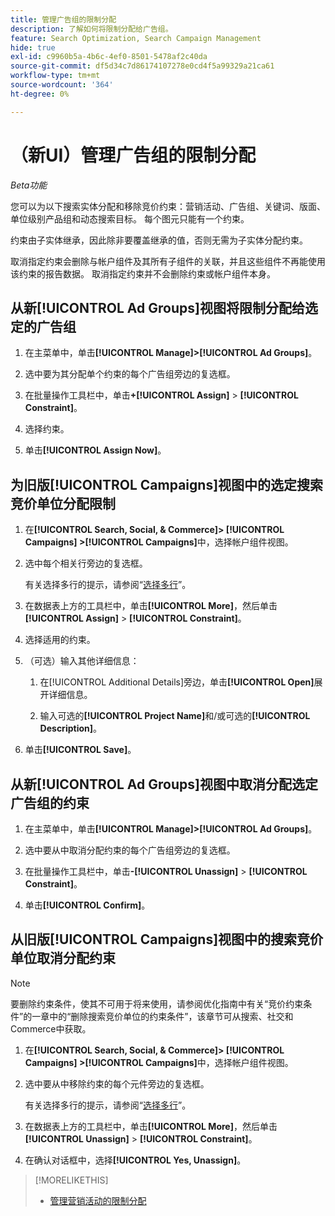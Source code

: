 ```yaml
---
title: 管理广告组的限制分配
description: 了解如何将限制分配给广告组。
feature: Search Optimization, Search Campaign Management
hide: true
exl-id: c9960b5a-4b6c-4ef0-8501-5478af2c40da
source-git-commit: df5d34c7d86174107278e0cd4f5a99329a21ca61
workflow-type: tm+mt
source-wordcount: '364'
ht-degree: 0%

---
```


# （新UI）管理广告组的限制分配

*Beta功能*

您可以为以下搜索实体分配和移除竞价约束：营销活动、广告组、关键词、版面、单位级别产品组和动态搜索目标。 每个图元只能有一个约束。

约束由子实体继承，因此除非要覆盖继承的值，否则无需为子实体分配约束。

取消指定约束会删除与帐户组件及其所有子组件的关联，并且这些组件不再能使用该约束的报告数据。 取消指定约束并不会删除约束或帐户组件本身。

## 从新[!UICONTROL Ad Groups]视图将限制分配给选定的广告组

1. 在主菜单中，单击&#x200B;**[!UICONTROL Manage]>[!UICONTROL Ad Groups]**。

1. 选中要为其分配单个约束的每个广告组旁边的复选框。

1. 在批量操作工具栏中，单击&#x200B;**+[!UICONTROL Assign]** > **[!UICONTROL Constraint]**。

1. 选择约束。

1. 单击&#x200B;**[!UICONTROL Assign Now]**。

## 为旧版[!UICONTROL Campaigns]视图中的选定搜索竞价单位分配限制

1. 在&#x200B;**[!UICONTROL Search, Social, & Commerce]> [!UICONTROL Campaigns] >[!UICONTROL Campaigns]**&#x200B;中，选择帐户组件视图。

1. 选中每个相关行旁边的复选框。

   有关选择多行的提示，请参阅“[选择多行](/help/search-social-commerce/common-tasks/navigation-editing-selection/multiple-rows-select.md)”。

1. 在数据表上方的工具栏中，单击&#x200B;**[!UICONTROL More]**，然后单击&#x200B;**[!UICONTROL Assign]** > **[!UICONTROL Constraint]**。

1. 选择适用的约束。

1. （可选）输入其他详细信息：

   1. 在[!UICONTROL Additional Details]旁边，单击&#x200B;**[!UICONTROL Open]**&#x200B;展开详细信息。

   1. 输入可选的&#x200B;**[!UICONTROL Project Name]**&#x200B;和/或可选的&#x200B;**[!UICONTROL Description]**。

1. 单击&#x200B;**[!UICONTROL Save]**。

## 从新[!UICONTROL Ad Groups]视图中取消分配选定广告组的约束

1. 在主菜单中，单击&#x200B;**[!UICONTROL Manage]>[!UICONTROL Ad Groups]**。

1. 选中要从中取消分配约束的每个广告组旁边的复选框。

1. 在批量操作工具栏中，单击&#x200B;**-[!UICONTROL Unassign]** > **[!UICONTROL Constraint]**。

1. 单击&#x200B;**[!UICONTROL Confirm]**。

## 从旧版[!UICONTROL Campaigns]视图中的搜索竞价单位取消分配约束

>[!NOTE]
>
>要删除约束条件，使其不可用于将来使用，请参阅优化指南中有关“竞价约束条件”的一章中的“删除搜索竞价单位的约束条件”，该章节可从搜索、社交和Commerce中获取。<!-- verify convention for referencing Optimization Guide here -->

1. 在&#x200B;**[!UICONTROL Search, Social, & Commerce]> [!UICONTROL Campaigns] >[!UICONTROL Campaigns]**&#x200B;中，选择帐户组件视图。

1. 选中要从中移除约束的每个元件旁边的复选框。

   有关选择多行的提示，请参阅“[选择多行](/help/search-social-commerce/common-tasks/navigation-editing-selection/multiple-rows-select.md)”。

1. 在数据表上方的工具栏中，单击&#x200B;**[!UICONTROL More]**，然后单击&#x200B;**[!UICONTROL Unassign]** > **[!UICONTROL Constraint]**。

1. 在确认对话框中，选择&#x200B;**[!UICONTROL Yes, Unassign]**。

>[!MORELIKETHIS]
>
>* [管理营销活动的限制分配](/help/search-social-commerce/new-ui/manage/campaigns/campaign-constraint-assignments-manage.md)
